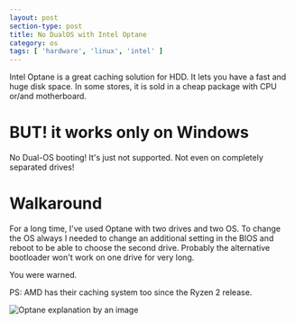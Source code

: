 ```yaml
---
layout: post
section-type: post
title: No DualOS with Intel Optane
category: os
tags: [ 'hardware', 'linux', 'intel' ]
---
```


Intel Optane is a great caching solution for HDD. It lets you have a fast and huge disk space. In some stores, it is sold in a cheap package with CPU or/and motherboard.

# BUT! it works only on Windows
No Dual-OS booting! It's just not supported. Not even on completely separated drives!

# Walkaround 
For a long time, I've used Optane with two drives and two OS. To change the OS always I needed to change an additional setting in the BIOS and reboot to be able to choose the second drive. Probably the alternative bootloader won't work on one drive for very long.

You were warned.

PS: AMD has their caching system too since the Ryzen 2 release.

![Optane explanation by an image](https://techreport.com/r.x/2017_03_27_Intel_Optane_Memory_promises_the_best_of_hard_drives_and_SSDs/FAQ.png)
